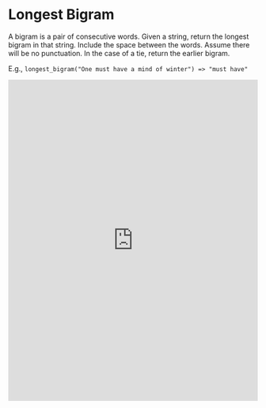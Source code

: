 # Longest Bigram

A bigram is a pair of consecutive words. Given a string, return the longest bigram in that string. Include the space between the words. Assume there will be no punctuation. In the case of a tie, return the earlier bigram.

E.g., `longest_bigram("One must have a mind of winter") => "must have"`

<iframe frameborder="0" width="100%" height="650" src="https://repl.it/GdYF/21?lite=true"></iframe>
